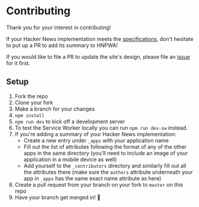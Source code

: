 # Contributing

Thank you for your interest in contributing!

If your Hacker News implementation meets the [specifications](https://github.com/tastejs/hacker-news-pwas#specification), don't hesitate to put up a PR to add its summary to HNPWA!

If you would like to file a PR to update the site's design, please file an [issue](https://github.com/tastejs/hacker-news-pwas/issues/new) for it first.

## Setup

1. Fork the repo
2. Clone your fork
3. Make a branch for your changes
4. `npm install`
5. `npm run dev` to kick off a development server
6. To test the Service Worker locally you can run `npm run dev-sw` instead.
7. If you're adding a summary of your Hacker News implementation:
    * Create a new entry under `_apps` with your application name
    * Fill out the list of attributes following the format of any of the other apps in the same directory (you'll need to include an image of your application in a mobile device as well)
    * Add yourself to the `_contributors` directory and similarly fill out all the attributes there (make sure the `authors` attribute underneath your app in `_apps` has the same exact name attribute as here)
8. Create a pull request from your branch on your fork to `master` on this repo
9. Have your branch get merged in! :star2:
